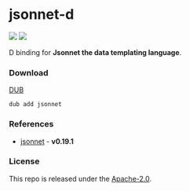 # jsonnet-d

[![](https://img.shields.io/github/v/tag/thechampagne/jsonnet-d?label=version)](https://github.com/thechampagne/jsonnet-d/releases/latest) [![](https://img.shields.io/github/license/thechampagne/jsonnet-d)](https://github.com/thechampagne/jsonnet-d/blob/main/LICENSE)

D binding for **Jsonnet the data templating language**.

### Download
[DUB](https://code.dlang.org/packages/jsonnet/)

```
dub add jsonnet
```

### References
 - [jsonnet](https://github.com/google/jsonnet/tree/v0.19.1) - **v0.19.1**

### License

This repo is released under the [Apache-2.0](https://github.com/thechampagne/jsonnet-d/blob/main/LICENSE).